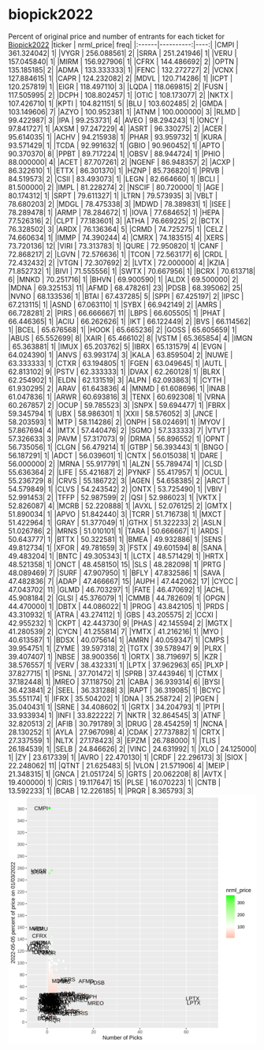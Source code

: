 # biopick2022
Percent of original price and number of entrants for each ticket for [Biopick2022](https://twitter.com/hashtag/Biopick2022)
|ticker | nrml_price| freq|
|:------|----------:|----:|
|CMPI   | 361.324042|    1|
|VYGR   | 256.088561|    2|
|SRRA   | 251.241946|    1|
|VERU   | 157.045840|    1|
|MIRM   | 156.927906|    1|
|CFRX   | 144.486692|    2|
|OPTN   | 135.185185|    2|
|ADMA   | 133.333333|    1|
|FENC   | 132.272727|    2|
|VCNX   | 127.884615|    1|
|CAPR   | 124.232082|    2|
|MDVL   | 120.714286|    1|
|ICPT   | 120.257819|    1|
|EIGR   | 118.497110|    3|
|LQDA   | 118.069815|    2|
|FUSN   | 117.505995|    2|
|DCPH   | 108.802457|    1|
|OTIC   | 108.173077|    2|
|NKTX   | 107.426710|    1|
|KPTI   | 104.821151|    5|
|BLU    | 103.602485|    2|
|GMDA   | 103.149606|    7|
|AZYO   | 100.952381|    1|
|ATNM   | 100.000000|    3|
|RLMD   |  99.422987|    3|
|IPA    |  99.253731|    4|
|AVEO   |  98.294243|    1|
|ONCY   |  97.841727|    1|
|AXSM   |  97.247229|    4|
|ASRT   |  96.330275|    2|
|ACER   |  95.614035|    1|
|ACHV   |  94.215938|    1|
|PHAR   |  93.959732|    1|
|KURA   |  93.571429|    1|
|TCDA   |  92.991632|    1|
|GBIO   |  90.960452|    1|
|APTO   |  90.370370|    8|
|PPBT   |  89.717224|    1|
|OBSV   |  88.944724|    1|
|PHIO   |  88.000000|    4|
|ACET   |  87.707261|    2|
|NGENF  |  86.948357|    2|
|ACXP   |  86.322610|    1|
|ETTX   |  86.301370|    1|
|HZNP   |  85.736820|    1|
|PRVB   |  84.519573|    2|
|CSII   |  83.493073|    1|
|LEGN   |  82.664660|    1|
|BCLI   |  81.500000|    2|
|IMPL   |  81.228274|    2|
|NSCIF  |  80.720000|    1|
|AGE    |  80.174312|    1|
|SRPT   |  79.611327|    1|
|LTRN   |  79.573935|    3|
|VBLT   |  78.680203|    2|
|MDGL   |  78.475338|    3|
|MDWD   |  78.389831|    1|
|ISEE   |  78.289478|    1|
|ARMP   |  78.284672|    1|
|IOVA   |  77.684652|    1|
|HEPA   |  77.526316|    2|
|CLPT   |  77.183601|    3|
|ATHA   |  76.669225|    2|
|BCTX   |  76.328502|    3|
|ARDX   |  76.136364|    5|
|CRMD   |  74.725275|    1|
|CELZ   |  74.660634|    1|
|IMMP   |  74.390244|    4|
|CMRX   |  74.183515|    4|
|XERS   |  73.720136|   12|
|VIRI   |  73.313783|    1|
|QURE   |  72.950820|    1|
|CANF   |  72.868217|    2|
|LGVN   |  72.576636|    1|
|TCON   |  72.563177|    6|
|CRDL   |  72.432432|    2|
|VTGN   |  72.307692|    2|
|LVTX   |  72.000000|    4|
|KZIA   |  71.852732|    1|
|BIVI   |  71.555556|    1|
|SWTX   |  70.667956|    1|
|BCRX   |  70.613718|    6|
|MNKD   |  70.251716|    1|
|BHVN   |  69.900590|    1|
|ALDX   |  69.500000|    2|
|MDNA   |  69.325153|   11|
|AFMD   |  68.478261|   23|
|PDSB   |  68.395062|   25|
|NVNO   |  68.133536|    1|
|BTAI   |  67.437285|    5|
|SPPI   |  67.425197|    2|
|IPSC   |  67.213115|    1|
|ASND   |  67.063110|    1|
|SYBX   |  66.942149|    2|
|AMRS   |  66.728281|    2|
|PIRS   |  66.666667|   11|
|LBPS   |  66.605505|    1|
|PHAT   |  66.446365|    1|
|ACIU   |  66.262626|    1|
|IKT    |  66.122449|    2|
|BVS    |  66.114562|    1|
|BCEL   |  65.676568|    1|
|HOOK   |  65.665236|    2|
|GOSS   |  65.605659|    1|
|ABUS   |  65.552699|    8|
|XAIR   |  65.466102|    8|
|VSTM   |  65.365854|    4|
|IMGN   |  65.363881|    1|
|IMUX   |  65.203762|    5|
|IBRX   |  65.131579|    4|
|EVGN   |  64.024390|    1|
|ANVS   |  63.993174|    3|
|KALA   |  63.859504|    2|
|NUWE   |  63.333333|    1|
|CTXR   |  63.194805|    1|
|FGEN   |  63.049645|    1|
|AUTL   |  62.813102|    9|
|PSTV   |  62.333333|    1|
|DVAX   |  62.260128|    1|
|BLRX   |  62.254902|    1|
|ELDN   |  62.131519|    3|
|ALPN   |  62.093863|    1|
|CYTH   |  61.930295|    2|
|ARAV   |  61.643836|    4|
|MNMD   |  61.608696|    1|
|INAB   |  61.047836|    1|
|ARWR   |  60.693816|    3|
|TENX   |  60.692308|    1|
|VRNA   |  60.267857|    2|
|OCUP   |  59.785523|    3|
|SNPX   |  59.694477|    1|
|FBRX   |  59.345794|    1|
|UBX    |  58.986301|    1|
|XXII   |  58.576052|    3|
|JNCE   |  58.203593|    1|
|MTP    |  58.114286|    2|
|ONPH   |  58.024691|    1|
|MYOV   |  57.867694|    4|
|IMTX   |  57.440476|    2|
|SGMO   |  57.333333|    7|
|VTVT   |  57.326633|    3|
|PAVM   |  57.317073|    9|
|DRMA   |  56.896552|    1|
|OPNT   |  56.735056|    1|
|CLGN   |  56.479214|    1|
|GTBP   |  56.393443|    1|
|BNGO   |  56.187291|    1|
|ADCT   |  56.039601|    1|
|CNTX   |  56.015038|    1|
|DARE   |  56.000000|    2|
|MRNA   |  55.917791|    1|
|ALZN   |  55.789474|    1|
|CLSD   |  55.636364|    2|
|LIFE   |  55.421687|    2|
|PYNKF  |  55.417957|    1|
|OCUL   |  55.236729|    8|
|CRVS   |  55.186722|    3|
|AGEN   |  54.658385|    2|
|ARCT   |  54.579849|    1|
|CLVS   |  54.243542|    2|
|ONTX   |  53.725490|    1|
|VBIV   |  52.991453|    2|
|TFFP   |  52.987599|    2|
|QSI    |  52.986023|    1|
|VKTX   |  52.826087|    4|
|MCRB   |  52.220888|    1|
|AVXL   |  52.076125|    2|
|GMTX   |  51.890034|    1|
|APVO   |  51.842440|    3|
|TCRR   |  51.716738|    1|
|MXCT   |  51.422964|    1|
|GRAY   |  51.377049|    1|
|GTHX   |  51.322233|    2|
|ASLN   |  51.026786|    2|
|MRNS   |  51.010101|    1|
|TARA   |  50.666667|    1|
|ARDS   |  50.643777|    1|
|BTTX   |  50.322581|    1|
|BMEA   |  49.932886|    1|
|SENS   |  49.812734|    1|
|XFOR   |  49.781659|    3|
|FSTX   |  49.601594|    8|
|SANA   |  49.483204|    1|
|BNTC   |  49.305343|    1|
|LCTX   |  48.571429|    1|
|HRTX   |  48.521358|    1|
|ONCT   |  48.458150|   15|
|SLS    |  48.282098|    1|
|PRTG   |  48.089469|    7|
|SURF   |  47.907950|    1|
|BFLY   |  47.832586|    1|
|SAVA   |  47.482836|    7|
|ADAP   |  47.466667|   15|
|AUPH   |  47.442062|   17|
|CYCC   |  47.043702|   11|
|GLMD   |  46.703297|    1|
|FATE   |  46.470692|    1|
|ACHL   |  45.908184|    2|
|GLSI   |  45.376079|    1|
|CMMB   |  44.782609|    1|
|OPGN   |  44.470000|    1|
|DBTX   |  44.086022|    1|
|PROG   |  43.842105|    1|
|PRDS   |  43.310932|    1|
|ATRA   |  43.274112|    1|
|GBS    |  43.205575|    2|
|CCXI   |  42.955232|    1|
|CKPT   |  42.443730|    9|
|PHAS   |  42.145594|    2|
|MGTX   |  41.280539|    2|
|CYCN   |  41.255814|    7|
|YMTX   |  41.216216|    1|
|MYO    |  40.613587|    1|
|BDSX   |  40.075614|    1|
|AMRN   |  40.059347|    1|
|CMPS   |  39.954751|    1|
|ZYME   |  39.597318|    2|
|TGTX   |  39.578947|    9|
|PLRX   |  39.407407|    1|
|NBSE   |  38.900356|    1|
|ORTX   |  38.719697|    5|
|KZR    |  38.576557|    1|
|VERV   |  38.432331|    1|
|LPTX   |  37.962963|   65|
|PLXP   |  37.827715|    1|
|PSNL   |  37.701472|    1|
|SPRB   |  37.443946|    1|
|CTMX   |  37.182448|    1|
|MREO   |  37.118750|   21|
|CABA   |  36.939314|    6|
|BYSI   |  36.423841|    2|
|SEEL   |  36.331288|    3|
|RAPT   |  36.319085|    1|
|BCYC   |  35.551174|    1|
|IFRX   |  35.504202|    1|
|DNA    |  35.258724|    2|
|PGEN   |  35.040431|    1|
|SRNE   |  34.408602|    1|
|GRTX   |  34.204793|    1|
|PTPI   |  33.933934|    1|
|INFI   |  33.822222|    7|
|NKTR   |  32.864545|    3|
|ATNF   |  32.820513|    2|
|AFIB   |  30.791789|    3|
|DRUG   |  28.454259|    1|
|NCNA   |  28.130252|    1|
|AYLA   |  27.967098|    4|
|CDAK   |  27.737882|    1|
|CRTX   |  27.337559|    1|
|NLTX   |  27.178423|    3|
|EPZM   |  26.788000|    1|
|TLIS   |  26.184539|    1|
|SELB   |  24.846626|    2|
|VINC   |  24.631992|    1|
|XLO    |  24.125000|    1|
|ZY     |  23.617339|    1|
|AVRO   |  22.470130|    1|
|CRDF   |  22.296173|    3|
|SIOX   |  22.248062|   11|
|QTNT   |  21.625483|    5|
|VLON   |  21.571906|    4|
|MEIP   |  21.348315|    1|
|GNCA   |  21.051724|    5|
|GRTS   |  20.062208|    8|
|AVTX   |  19.400000|    1|
|CRIS   |  19.117647|   15|
|PLSE   |  16.070223|    1|
|CNTB   |  13.592233|    1|
|BCAB   |  12.226185|    1|
|PRQR   |   8.365793|    3|
![retvspicks](biopicks.png?raw=true)
